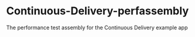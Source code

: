 Continuous-Delivery-perfassembly
================================

The performance test assembly for the Continuous Delivery example app